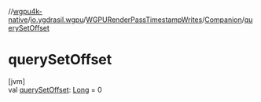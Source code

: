 //[wgpu4k-native](../../../../index.md)/[io.ygdrasil.wgpu](../../index.md)/[WGPURenderPassTimestampWrites](../index.md)/[Companion](index.md)/[querySetOffset](query-set-offset.md)

# querySetOffset

[jvm]\
val [querySetOffset](query-set-offset.md): [Long](https://kotlinlang.org/api/core/kotlin-stdlib/kotlin/-long/index.html) = 0